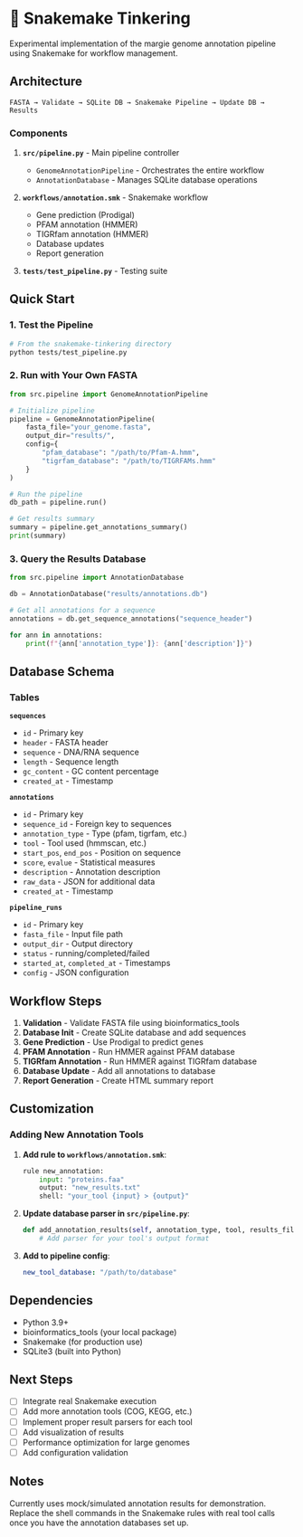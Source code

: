 # 🧬 Snakemake Tinkering

Experimental implementation of the margie genome annotation pipeline using Snakemake for workflow management.

## Architecture

```
FASTA → Validate → SQLite DB → Snakemake Pipeline → Update DB → Results
```

### Components

1. **`src/pipeline.py`** - Main pipeline controller
   - `GenomeAnnotationPipeline` - Orchestrates the entire workflow
   - `AnnotationDatabase` - Manages SQLite database operations

2. **`workflows/annotation.smk`** - Snakemake workflow
   - Gene prediction (Prodigal)
   - PFAM annotation (HMMER)
   - TIGRfam annotation (HMMER)
   - Database updates
   - Report generation

3. **`tests/test_pipeline.py`** - Testing suite

## Quick Start

### 1. Test the Pipeline
```bash
# From the snakemake-tinkering directory
python tests/test_pipeline.py
```

### 2. Run with Your Own FASTA
```python
from src.pipeline import GenomeAnnotationPipeline

# Initialize pipeline
pipeline = GenomeAnnotationPipeline(
    fasta_file="your_genome.fasta",
    output_dir="results/",
    config={
        "pfam_database": "/path/to/Pfam-A.hmm",
        "tigrfam_database": "/path/to/TIGRFAMs.hmm"
    }
)

# Run the pipeline
db_path = pipeline.run()

# Get results summary
summary = pipeline.get_annotations_summary()
print(summary)
```

### 3. Query the Results Database
```python
from src.pipeline import AnnotationDatabase

db = AnnotationDatabase("results/annotations.db")

# Get all annotations for a sequence
annotations = db.get_sequence_annotations("sequence_header")

for ann in annotations:
    print(f"{ann['annotation_type']}: {ann['description']}")
```

## Database Schema

### Tables

**`sequences`**
- `id` - Primary key
- `header` - FASTA header
- `sequence` - DNA/RNA sequence
- `length` - Sequence length
- `gc_content` - GC content percentage
- `created_at` - Timestamp

**`annotations`**
- `id` - Primary key
- `sequence_id` - Foreign key to sequences
- `annotation_type` - Type (pfam, tigrfam, etc.)
- `tool` - Tool used (hmmscan, etc.)
- `start_pos`, `end_pos` - Position on sequence
- `score`, `evalue` - Statistical measures
- `description` - Annotation description
- `raw_data` - JSON for additional data
- `created_at` - Timestamp

**`pipeline_runs`**
- `id` - Primary key
- `fasta_file` - Input file path
- `output_dir` - Output directory
- `status` - running/completed/failed
- `started_at`, `completed_at` - Timestamps
- `config` - JSON configuration

## Workflow Steps

1. **Validation** - Validate FASTA file using bioinformatics_tools
2. **Database Init** - Create SQLite database and add sequences
3. **Gene Prediction** - Use Prodigal to predict genes
4. **PFAM Annotation** - Run HMMER against PFAM database
5. **TIGRfam Annotation** - Run HMMER against TIGRfam database
6. **Database Update** - Add all annotations to database
7. **Report Generation** - Create HTML summary report

## Customization

### Adding New Annotation Tools

1. **Add rule to `workflows/annotation.smk`**:
   ```python
   rule new_annotation:
       input: "proteins.faa"
       output: "new_results.txt"
       shell: "your_tool {input} > {output}"
   ```

2. **Update database parser in `src/pipeline.py`**:
   ```python
   def add_annotation_results(self, annotation_type, tool, results_file):
       # Add parser for your tool's output format
   ```

3. **Add to pipeline config**:
   ```yaml
   new_tool_database: "/path/to/database"
   ```

## Dependencies

- Python 3.9+
- bioinformatics_tools (your local package)
- Snakemake (for production use)
- SQLite3 (built into Python)

## Next Steps

- [ ] Integrate real Snakemake execution
- [ ] Add more annotation tools (COG, KEGG, etc.)
- [ ] Implement proper result parsers for each tool
- [ ] Add visualization of results
- [ ] Performance optimization for large genomes
- [ ] Add configuration validation

## Notes

Currently uses mock/simulated annotation results for demonstration. Replace the shell commands in the Snakemake rules with real tool calls once you have the annotation databases set up.
